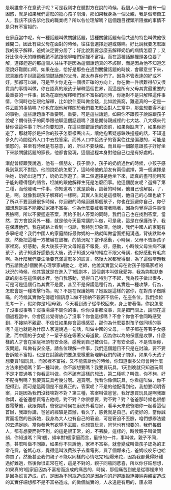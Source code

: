 是啊誰會不在意孩子呢？可是我剛才在聽對方在說的時候，我個人心裡一直有一個困惑，就是如果我們這麼的擔心孩子崩潰，那如果我身為一個父親，我是個環衛工人，我該不該告訴他我的職業呢？所以各位理解嗎？這個題目裡頭所阻擋的事情不是只有不富裕的。

在家庭當中呢，有一種話題叫做關鍵話題，這種關鍵話題有個共通的特色叫做他很難開口，因此有些父母在面對的時候，往往會選擇迴避或隱瞞。好比說我要怎麼跟我的孩子解釋，爸媽決定要分居了；好比說我要怎麼去解釋奶奶的病情怎麼了；又好比像今天的辯題我該不該跟他聊咱們家裡不富裕。而在這種話題裡頭各位要了解，選擇迴避的那這個人往往不是因為這個話題真的不該聊，而是因為他不知道怎麼說好難開口啊。如果在座，恰好是那些在遇到關鍵話題的時候，會願意坐下來，認真跟孩子討論這個關鍵話題的父母，那太恭喜你們了。因為不管表達的好或不好，那都可以練，可是至少你走在一個很正確的方向上，你在做一件很難得卻又很寶貴的事情叫做，你在認真的跟孩子解釋這個世界，而這是所有父母其實最重要的最重要的一件事。因為在跟他解釋咱們家不富裕的同時，你絕對不是只解釋這件事情，你同時也在跟他解釋，比如說什麼叫做金錢，比如說貧窮，難道真的一定是一件丟臉的事情嗎？你也在跟他解釋關於我們要怎麼面對人生當中，那些想要得不到的事物，這些話題重不重要啊。重要，可是這些話題，如果你不跟孩子說誰跟孩子說呢？期待孩子的同學跟他聊這個話題嗎？還是期待親戚裡的七大姑、八大姨來代替你做這件事？所以你要知道，在這些關鍵話題的面前，如果你缺席了，如果你迴避了，那就等於是把你的孩子怎麼樣丟出去，讓他抱著疑惑跌跌撞撞的話，不知道多久的時間從外人口中去找答案，而外人口中給孩子的答案往往是偏激的，可能是憤怒的，甚至有時候是有惡意，的，所以不要缺席。而且每一個願意跟孩子好好坐下來談關鍵話題的家長，他都會發現，這個過程本身對他自己也是有好處的。

漸彪曾經跟我說過，他有一個朋友，孩子很小，孩子的奶奶過世的時候，小孩子感覺到氣氛不對勁。他問說奶奶怎麼了，這時候他的朋友有兩個選擇，第一個選擇是哄她，奶奶出遠門了，奶奶去旅遊了。第二個選擇是他坐下來，認真的盡可能用孩子能夠聽得懂的語言，坦誠的跟他解釋生死是怎麼回事。他這個朋友呢？選擇了第二種，而他發現一件事，你知道嗎？就是談著，談著的時候，他自己也解脫，了，是，啊。就像我跟孩子解釋的一樣啊。其實人生就是這樣啊，他自己的心頭也放下了所以不要迴避很多時候，你迴避的時候迴避那個孩子，你也在迴避你自己，你仔細想想是誰不能接受家裡不富裕，你為什麼要藏著掖著瞞著，因為你覺得這件事情丟臉啊。所以不要迴避答案，再給予別人答案的同時，我們自己也在找到答案，當然，對方會說另外一種，就是他今天最常講的叫做，可是我，這是在保護孩子，我在保護他們，我在網路上看到一句話，我特別印象深，他說，我們中國人的家庭有多寧吧呢？我們中國人的家庭關係最你媽的一點就叫做當面拒絕溝通，背後默默奉獻，然後把這種一方被瞞在鼓裡，的情況呢？當作感動，小時候，父母不告訴孩子家裡窮，好感動，長大後孩子對父母報喜不報憂，好，感動，小時候父母生病不讓孩子，孩子知道好感動長大後，孩子知道父母的絕症不跟父母講，也好感動有毛病啊。為什麼我們要生活要充滿這麼多的謊言，然後大家都覺得很，為了這個辯題我們去請教過1個關係心理學家胡勝之，老師，他說其實當父母在對孩子隱瞞家裡的狀況的時候，他其實就是在進入了1個劇本，這個劇本叫做我愛妳，我為妳默默奉獻的劇本在這個劇本裡，他自我感動，覺得自己特別了不起，我為孩子做出很多，可是可是這個行為其實不是愛，甚至不是保護這種行為，其實是一種攻擊，行為，怎麼會是一種攻擊行為，呢？不是在保護她嗎？她說是這樣的當你，在對孩子做隱瞞，的時候其實你在傳遞1個訊息叫做不接納不親密不信任，在座各位，我們換位思考一下，假如你是1個母親，今天看到孩子從學校回來，身上帶著傷，你說怎麼了沒事沒事嗎？沒事湯湯不關你的事，你你沒事都沒事，真是把門關上，請問在這個過程當中，你會因此覺得放心了沒事？你會這樣嗎？不會？你會不會同時感受到，不接納不親密、不信任如果你會這樣感受，那你為什麼要對孩子做同樣的事呢？這也就是為什麼人家還說過一句話，叫做中國的父母，一輩子都在等著子女感激，而中國的子女呢？一輩子都在等著父母道歉，因為你以為的保護是攻擊，什麼樣的人才會在家庭裡頭有安全感，感覺到自己被信任，才有安全感，不是告訴你，沒問題，叫做有安全感，請各位理解一件事，我們這個題目不只是在討論，要不要告訴她不富裕，也是在討論我們要怎麼樣重新理解我們的親子關係，如果今天孩子想要買1個玩具，而家裡不富裕，又不能告訴他的時候，你知道很多父母會用什麼方法來拒絕嗎？第一種叫做，你不該想要嗎？我要買玩具，1天到晚就只知道玩啊不是才買過嗎？你看這叫做，你不該有這樣的想法，第二種呢？叫做，你不夠，好不配得到嗎？我要買玩具考幾分啊。還買啊。我看你像個玩具，你看這叫做，你不配得到，而可是這兩個是不是真正的，答案呢？不是的他配得到他，我想要明明答案，只是因為我們沒錢嘛對不對？第三種，答案叫做爸爸，我好想買玩具是啊我跟你講，爸爸還想買電吉他呢，對不對？你很想要，對不對？對？爸爸那時候也很想要電擊他，我跟你講，爸爸那時候在廚房外看店家，看半天來爸爸陪你一起看這個首辦，我跟你講，爸爸的經驗是首辦，看久了，感覺就是自己，的挺好的，當你誠實而坦然的告訴她，我身為大人也有自己的窘迫，可是窘迫不丟臉，咱們想辦法變的去滿足她，當你發覺有欲望不丟臉，你想買玩具，爸爸也有想要的，我們每個人，都有想要而得不到，的這是很正常，的，不丟臉，這樣的，時候親子叫做同頻，你知道嗎？同1個，頻率對1個家庭而言，最慘的一件，事叫做，親子不同，憑，甚麼叫做不同瓶，如果你不告訴他，家裡不富裕，就會變成叫做孩子認為的正常花費，爸媽心疼，覺得這叫浪費孩子去看電影，買了個爆米花，爸媽咬咬牙也給你買了，然後甚至我們親子不能以同樣的心情吃完1個爆米花，因為我都覺得好難過好難過，然後你很正常在吃，這是不對的，親子同瓶同悲喜，所以你仔細想想，如果真的1個家庭因為不富裕而造成的痛苦的，時候，那個痛苦到底是從哪裡來的是因為謊言造成，的，是因為不同瓶造成的是因為你的迴避跟拒絕接納與親密造成的其實仔細想都不是不富裕造成，的做個誠實的，人永遠是有用的，康永哥